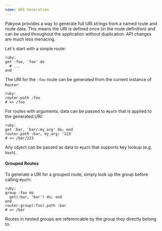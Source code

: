 ```yaml
---
name: URI Generation
---
```


Pakyow provides a way to generate full URI strings from a named route and route data. This means the URI is defined once (in the route definition) and can be used throughout the application without duplication. API changes are much less menacing.

Let's start with a simple route:

    ruby:
    get :foo, 'foo' do
      # ...
    end

The URI for the `:foo` route can be generated from the current instance of `Router`:

    ruby:
    router.path :foo
    # => /foo

For routes with arguments, data can be passed to `#path` that is applied to the generated URI:

    ruby:
    get :bar, 'bar/:my_arg' do; end
    router.path :bar, my_arg: '123'
    # => /bar/123

Any object can be passed as data to `#path` that supports key lookup (e.g. `Hash`).

#### Grouped Routes

To generate a URI for a grouped route, simply look up the group before calling `#path`:

    ruby:
    group :foo do
      get(:bar, 'bar') do; end
    end
    router.group(:foo).path :bar
    # => /bar

Routes in nested groups are referencable by the group they directly belong to.

